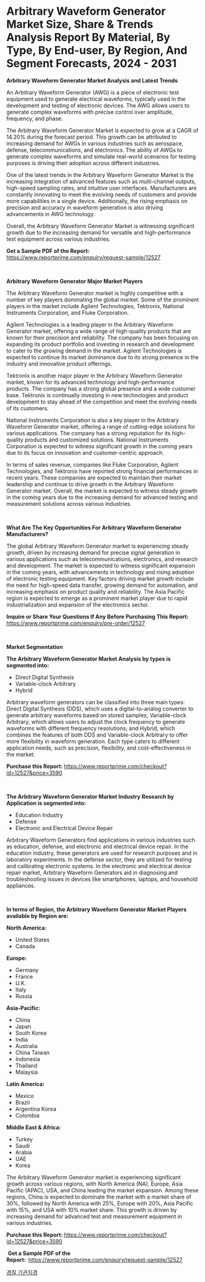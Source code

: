 <p><h1>Arbitrary Waveform Generator Market Size, Share & Trends Analysis Report By Material, By Type, By End-user, By Region, And Segment Forecasts, 2024 - 2031</h1></p><p><strong>Arbitrary Waveform Generator Market Analysis and Latest Trends</strong></p>
<p><p>An Arbitrary Waveform Generator (AWG) is a piece of electronic test equipment used to generate electrical waveforms, typically used in the development and testing of electronic devices. The AWG allows users to generate complex waveforms with precise control over amplitude, frequency, and phase.</p><p>The Arbitrary Waveform Generator Market is expected to grow at a CAGR of 14.20% during the forecast period. This growth can be attributed to increasing demand for AWGs in various industries such as aerospace, defense, telecommunications, and electronics. The ability of AWGs to generate complex waveforms and simulate real-world scenarios for testing purposes is driving their adoption across different industries.</p><p>One of the latest trends in the Arbitrary Waveform Generator Market is the increasing integration of advanced features such as multi-channel outputs, high-speed sampling rates, and intuitive user interfaces. Manufacturers are constantly innovating to meet the evolving needs of customers and provide more capabilities in a single device. Additionally, the rising emphasis on precision and accuracy in waveform generation is also driving advancements in AWG technology.</p><p>Overall, the Arbitrary Waveform Generator Market is witnessing significant growth due to the increasing demand for versatile and high-performance test equipment across various industries.</p></p>
<p><strong>Get a Sample PDF of the Report:&nbsp;</strong> <a href="https://www.reportprime.com/enquiry/request-sample/12527">https://www.reportprime.com/enquiry/request-sample/12527</a></p>
<p>&nbsp;</p>
<p><strong>Arbitrary Waveform Generator Major Market Players</strong></p>
<p><p>The Arbitrary Waveform Generator market is highly competitive with a number of key players dominating the global market. Some of the prominent players in the market include Agilent Technologies, Tektronix, National Instruments Corporation, and Fluke Corporation. </p><p>Agilent Technologies is a leading player in the Arbitrary Waveform Generator market, offering a wide range of high-quality products that are known for their precision and reliability. The company has been focusing on expanding its product portfolio and investing in research and development to cater to the growing demand in the market. Agilent Technologies is expected to continue its market dominance due to its strong presence in the industry and innovative product offerings.</p><p>Tektronix is another major player in the Arbitrary Waveform Generator market, known for its advanced technology and high-performance products. The company has a strong global presence and a wide customer base. Tektronix is continually investing in new technologies and product development to stay ahead of the competition and meet the evolving needs of its customers.</p><p>National Instruments Corporation is also a key player in the Arbitrary Waveform Generator market, offering a range of cutting-edge solutions for various applications. The company has a strong reputation for its high-quality products and customized solutions. National Instruments Corporation is expected to witness significant growth in the coming years due to its focus on innovation and customer-centric approach.</p><p>In terms of sales revenue, companies like Fluke Corporation, Agilent Technologies, and Tektronix have reported strong financial performances in recent years. These companies are expected to maintain their market leadership and continue to drive growth in the Arbitrary Waveform Generator market. Overall, the market is expected to witness steady growth in the coming years due to the increasing demand for advanced testing and measurement solutions across various industries.</p></p>
<p>&nbsp;</p>
<p><strong>What Are The Key Opportunities For Arbitrary Waveform Generator Manufacturers?</strong></p>
<p><p>The global Arbitrary Waveform Generator market is experiencing steady growth, driven by increasing demand for precise signal generation in various applications such as telecommunications, electronics, and research and development. The market is expected to witness significant expansion in the coming years, with advancements in technology and rising adoption of electronic testing equipment. Key factors driving market growth include the need for high-speed data transfer, growing demand for automation, and increasing emphasis on product quality and reliability. The Asia Pacific region is expected to emerge as a prominent market player due to rapid industrialization and expansion of the electronics sector.</p></p>
<p><strong>Inquire or Share Your Questions If Any Before Purchasing This Report:</strong> <a href="https://www.reportprime.com/enquiry/pre-order/12527">https://www.reportprime.com/enquiry/pre-order/12527</a></p>
<p>&nbsp;</p>
<p><strong>Market Segmentation</strong></p>
<p><strong>The Arbitrary Waveform Generator Market Analysis by types is segmented into:</strong></p>
<p><ul><li>Direct Digital Synthesis</li><li>Variable-clock Arbitrary</li><li>Hybrid</li></ul></p>
<p><p>Arbitrary waveform generators can be classified into three main types: Direct Digital Synthesis (DDS), which uses a digital-to-analog converter to generate arbitrary waveforms based on stored samples; Variable-clock Arbitrary, which allows users to adjust the clock frequency to generate waveforms with different frequency resolutions; and Hybrid, which combines the features of both DDS and Variable-clock Arbitrary to offer more flexibility in waveform generation. Each type caters to different application needs, such as precision, flexibility, and cost-effectiveness in the market.</p></p>
<p><strong>Purchase this Report:&nbsp;</strong><a href="https://www.reportprime.com/checkout?id=12527&price=3590">https://www.reportprime.com/checkout?id=12527&price=3590</a></p>
<p>&nbsp;</p>
<p><strong>The Arbitrary Waveform Generator Market Industry Research by Application is segmented into:</strong></p>
<p><ul><li>Education Industry</li><li>Defense</li><li>Electronic and Electrical Device Repair</li></ul></p>
<p><p>Arbitrary Waveform Generators find applications in various industries such as education, defense, and electronic and electrical device repair. In the education industry, these generators are used for research purposes and in laboratory experiments. In the defense sector, they are utilized for testing and calibrating electronic systems. In the electronic and electrical device repair market, Arbitrary Waveform Generators aid in diagnosing and troubleshooting issues in devices like smartphones, laptops, and household appliances.</p></p>
<p>&nbsp;</p>
<p><strong>In terms of Region, the Arbitrary Waveform Generator Market Players available by Region are:</strong></p>
<p>
    <p> <strong> North America: </strong>
        <ul>
            <li>United States</li>
            <li>Canada</li>
        </ul>
        </p> 
    <p> <strong> Europe: </strong>
        <ul>
            <li>Germany</li>
            <li>France</li>
            <li>U.K.</li>
            <li>Italy</li>
            <li>Russia</li>
        </ul>
        </p> 
    <p> <strong> Asia-Pacific: </strong>
        <ul>
            <li>China</li>
            <li>Japan</li>
            <li>South Korea</li>
            <li>India</li>
            <li>Australia</li>
            <li>China Taiwan</li>
            <li>Indonesia</li>
            <li>Thailand</li>
            <li>Malaysia</li>
        </ul>
        </p> 
    <p> <strong> Latin America: </strong>
        <ul>
            <li>Mexico</li>
            <li>Brazil</li>
            <li>Argentina Korea</li>
            <li>Colombia</li>
        </ul>
        </p> 
    <p> <strong> Middle East & Africa: </strong>
        <ul>
            <li>Turkey</li>
            <li>Saudi</li>
            <li>Arabia</li>
            <li>UAE</li>
            <li>Korea</li>
        </ul>
    </p>
    </p>
<p><p>The Arbitrary Waveform Generator market is experiencing significant growth across various regions, with North America (NA), Europe, Asia Pacific (APAC), USA, and China leading the market expansion. Among these regions, China is expected to dominate the market with a market share of 30%, followed by North America with 25%, Europe with 20%, Asia Pacific with 15%, and USA with 10% market share. This growth is driven by increasing demand for advanced test and measurement equipment in various industries.</p></p>
<p><strong>Purchase this Report: </strong><a href="https://www.reportprime.com/checkout?id=12527&price=3590">https://www.reportprime.com/checkout?id=12527&price=3590</a></p>
<p>&nbsp;<strong>Get a Sample PDF of the Report:&nbsp;&nbsp;</strong><a href="https://www.reportprime.com/enquiry/request-sample/12527">https://www.reportprime.com/enquiry/request-sample/12527</a></p>
<p><strong></strong></p>
<p><p><a href="https://github.com/hzumrdvas204296/Market-Research-Report-List-1/blob/main/87603937953.md">경질 기관지경</a></p></p>